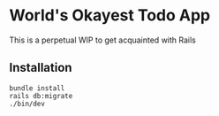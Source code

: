 # World's Okayest Todo App

This is a perpetual WIP to get acquainted with Rails

## Installation

```
bundle install
rails db:migrate
./bin/dev
```

